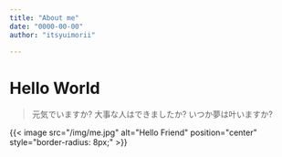 ```yaml
---
title: "About me"
date: "0000-00-00"
author: "itsyuimorii"

---
```


# Hello World

> 元気でいますか?
> 大事な人はできましたか?
> いつか夢は叶いますか?
 

{{< image src="/img/me.jpg" alt="Hello Friend" position="center" style="border-radius: 8px;" >}}
